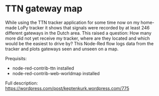 # TTN gateway map
While using the TTN tracker application for some time now on my home-made LoPy tracker it shows that signals were recorded by at least 246 different gateways in the Dutch area. This raised a question: How many more did not yet receive my tracker, where are they located and which would be the easiest to drive by?
This Node-Red flow logs data from the tracker and plots gateways seen and unseen on a map.

Prequisits:
- node-red-contrib-ttn installed
- node-red-contrib-web-worldmap installed

Full description:
https://wordpress.com/post/keptenkurk.wordpress.com/775